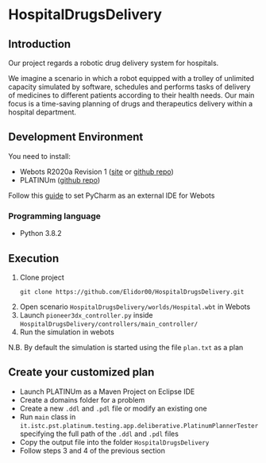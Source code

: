 # HospitalDrugsDelivery

## Introduction
Our project regards a robotic drug delivery system for hospitals. 

We imagine a scenario in which a robot equipped with a trolley of unlimited capacity simulated by software, schedules and performs tasks of delivery of medicines to different patients according to their health needs. Our main focus is a time-saving planning of drugs and therapeutics delivery within a hospital department.


## Development Environment
You need to install:
- Webots R2020a Revision 1 ([site](https://cyberbotics.com/) or [github repo](https://github.com/cyberbotics/webots))
- PLATINUm ([github repo](https://github.com/pstlab/PLATINUm))

Follow this [guide](https://cyberbotics.com/doc/guide/using-your-ide#pycharm) to set PyCharm as an external IDE for Webots

### Programming language
- Python 3.8.2

## Execution
1.  Clone project
    ```
    git clone https://github.com/Elidor00/HospitalDrugsDelivery.git
    ```  
2. Open scenario ``` HospitalDrugsDelivery/worlds/Hospital.wbt ``` in Webots
3. Launch ```pioneer3dx_controller.py``` inside ```HospitalDrugsDelivery/controllers/main_controller/```
4. Run the simulation in webots

N.B. By default the simulation is started using the file ```plan.txt``` as a plan


## Create your customized plan

- Launch PLATINUm as a Maven Project on Eclipse IDE
- Create a domains folder for a problem
- Create a new ```.ddl``` and ```.pdl``` file or modify an existing one 
- Run ```main``` class in ```it.istc.pst.platinum.testing.app.deliberative.PlatinumPlannerTester``` specifying the full path of the ```.ddl``` and ```.pdl``` files 
- Copy the output file into the folder ```HospitalDrugsDelivery```
- Follow steps 3 and 4 of the previous section
